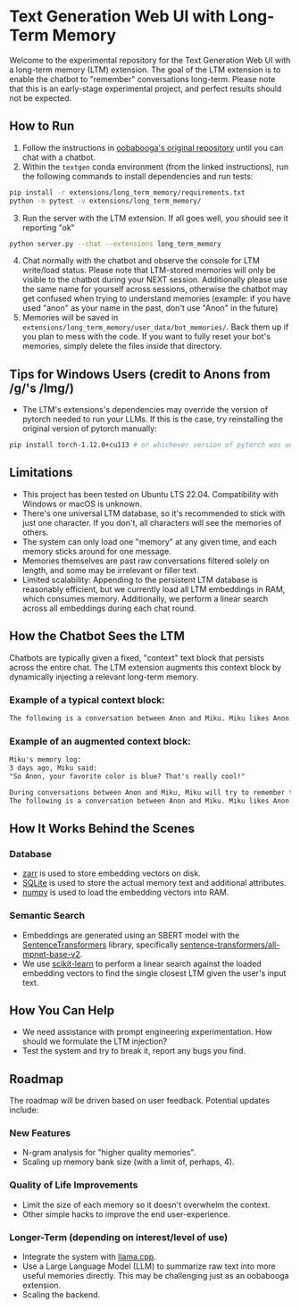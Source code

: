 # Text Generation Web UI with Long-Term Memory

Welcome to the experimental repository for the Text Generation Web UI with a long-term memory (LTM) extension. The goal of the LTM extension is to enable the chatbot to "remember" conversations long-term. Please note that this is an early-stage experimental project, and perfect results should not be expected.

## How to Run
1. Follow the instructions in [oobabooga's  original repository](https://github.com/oobabooga/text-generation-webui) until you can chat with a chatbot.
2. Within the `textgen` conda environment (from the linked instructions), run the following commands to install dependencies and run tests:
```bash
pip install -r extensions/long_term_memory/requirements.txt
python -m pytest -v extensions/long_term_memory/
```
3. Run the server with the LTM extension. If all goes well, you should see it reporting "ok"
```bash
python server.py --chat --extensions long_term_memory
```
4. Chat normally with the chatbot and observe the console for LTM write/load status. Please note that LTM-stored memories will only be visible to the chatbot during your NEXT session. Additionally please use the same name for yourself across sessions, otherwise the chatbot may get confused when trying to understand memories (example: if you have used "anon" as your name in the past, don't use "Anon" in the future)
5. Memories will be saved in `extensions/long_term_memory/user_data/bot_memories/`. Back them up if you plan to mess with the code. If you want to fully reset your bot's memories, simply delete the files inside that directory.

## Tips for Windows Users (credit to Anons from /g/'s /lmg/)
- The LTM's extensions's dependencies may override the version of pytorch needed to run your LLMs. If this is the case, try reinstalling the original version of pytorch manually:
```bash
pip install torch-1.12.0+cu113 # or whichever version of pytorch was uninstalled
```

## Limitations
- This project has been tested on Ubuntu LTS 22.04. Compatibility with Windows or macOS is unknown.
- There's one universal LTM database, so it's recommended to stick with just one character. If you don't, all characters will see the memories of others.
- The system can only load one "memory" at any given time, and each memory sticks around for one message.
- Memories themselves are past raw conversations filtered solely on length, and some may be irrelevant or filler text.
- Limited scalability: Appending to the persistent LTM database is reasonably efficient, but we currently load all LTM embeddings in RAM, which consumes memory. Additionally, we perform a linear search across all embeddings during each chat round.

## How the Chatbot Sees the LTM
Chatbots are typically given a fixed, "context" text block that persists across the entire chat. The LTM extension augments this context block by dynamically injecting a relevant long-term memory.

### Example of a typical context block:
```markdown
The following is a conversation between Anon and Miku. Miku likes Anon but is very shy.
```

### Example of an augmented context block:
```markdown
Miku's memory log:
3 days ago, Miku said:
"So Anon, your favorite color is blue? That's really cool!"

During conversations between Anon and Miku, Miku will try to remember the memory described above and naturally integrate it with the conversation.
The following is a conversation between Anon and Miku. Miku likes Anon but is very shy.
```

## How It Works Behind the Scenes
### Database
- [zarr](https://zarr.readthedocs.io/en/stable/) is used to store embedding vectors on disk.
- [SQLite](https://www.sqlite.org/index.html) is used to store the actual memory text and additional attributes.
- [numpy](https://numpy.org/) is used to load the embedding vectors into RAM.

### Semantic Search
- Embeddings are generated using an SBERT model with the [SentenceTransformers](https://www.sbert.net/) library, specifically [sentence-transformers/all-mpnet-base-v2](https://huggingface.co/sentence-transformers/all-mpnet-base-v2).
- We use [scikit-learn](https://scikit-learn.org/) to perform a linear search against the loaded embedding vectors to find the single closest LTM given the user's input text.

## How You Can Help
- We need assistance with prompt engineering experimentation. How should we formulate the LTM injection?
- Test the system and try to break it, report any bugs you find.

## Roadmap
The roadmap will be driven based on user feedback. Potential updates include:

### New Features
- N-gram analysis for "higher quality memories".
- Scaling up memory bank size (with a limit of, perhaps, 4).

### Quality of Life Improvements
- Limit the size of each memory so it doesn't overwhelm the context.
- Other simple hacks to improve the end user-experience.

### Longer-Term (depending on interest/level of use)
- Integrate the system with [llama.cpp](https://github.com/ggerganov/llama.cpp).
- Use a Large Language Model (LLM) to summarize raw text into more useful memories directly. This may be challenging just as an oobabooga extension.
- Scaling the backend.
